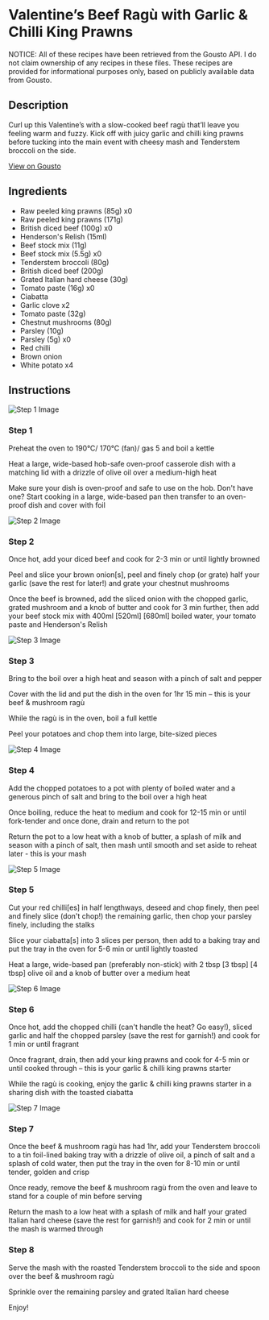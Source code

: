 # Valentine’s Beef Ragù with Garlic & Chilli King Prawns

NOTICE: All of these recipes have been retrieved from the Gousto API. I do not claim ownership of any recipes in these files. These recipes are provided for informational purposes only, based on publicly available data from Gousto.

## Description

Curl up this Valentine’s with a slow-cooked beef ragù that’ll leave you feeling warm and fuzzy. Kick off with juicy garlic and chilli king prawns before tucking into the main event with cheesy mash and Tenderstem broccoli on the side. 

[View on Gousto](https://www.gousto.co.uk/recipes/cookbook/valentines-beef-ragu-with-garlic-chilli-king-prawns)

## Ingredients

- Raw peeled king prawns (85g) x0
- Raw peeled king prawns (171g)
- British diced beef (100g) x0
- Henderson's Relish (15ml)
- Beef stock mix (11g)
- Beef stock mix (5.5g) x0
- Tenderstem broccoli (80g)
- British diced beef (200g)
- Grated Italian hard cheese (30g)
- Tomato paste (16g) x0
- Ciabatta
- Garlic clove x2
- Tomato paste (32g)
- Chestnut mushrooms (80g)
- Parsley (10g)
- Parsley (5g) x0
- Red chilli
- Brown onion
- White potato x4

## Instructions

![Step 1 Image](https://production-media.gousto.co.uk/cms/recipe-step-image/step-1-copy-1674228709085-x200.jpg)

### Step 1

Preheat the oven to 190°C/ 170°C (fan)/ gas 5 and boil a kettle

Heat a large, wide-based hob-safe oven-proof casserole dish with a matching lid with a drizzle of olive oil over a medium-high heat

Make sure your dish is oven-proof and safe to use on the hob. Don't have one? Start cooking in a large, wide-based pan then transfer to an oven-proof dish and cover with foil

![Step 2 Image](https://production-media.gousto.co.uk/cms/recipe-step-image/step-2-copy-1674228718262-x200.jpg)

### Step 2

Once hot, add your diced beef and cook for 2-3 min or until lightly browned

Peel and slice your brown onion[s], peel and finely chop (or grate) half your garlic (save the rest for later!) and grate your chestnut mushrooms

Once the beef is browned, add the sliced onion with the chopped garlic, grated mushroom and a knob of butter and cook for 3 min further, then add your beef stock mix with 400ml <span class="text-purple">[520ml]</span> <span class="text-danger">[680ml]</span> boiled water, your tomato paste and Henderson's Relish

![Step 3 Image](https://production-media.gousto.co.uk/cms/recipe-step-image/step-3-copy-1674228724607-x200.jpg)

### Step 3

Bring to the boil over a high heat and season with a pinch of salt and pepper

Cover with the lid and put the dish in the oven for 1hr 15 min – this is your beef & mushroom ragù

While the ragù is in the oven, boil a full kettle

Peel your potatoes and chop them into large, bite-sized pieces

![Step 4 Image](https://production-media.gousto.co.uk/cms/recipe-step-image/step-4-copy-1674228733746-x200.jpg)

### Step 4

Add the chopped potatoes to a pot with plenty of boiled water and a generous pinch of salt and bring to the boil over a high heat

Once boiling, reduce the heat to medium and cook for 12-15 min or until fork-tender and once done, drain and return to the pot

Return the pot to a low heat with a knob of butter, a splash of milk and season with a pinch of salt, then mash until smooth and set aside to reheat later - this is your mash

![Step 5 Image](https://production-media.gousto.co.uk/cms/recipe-step-image/step-5-copy-1674228856983-x200.jpg)

### Step 5

Cut your red chilli[es] in half lengthways, deseed and chop finely, then peel and finely slice (don't chop!) the remaining garlic, then chop your parsley finely, including the stalks

Slice your ciabatta[s] into 3 slices per person, then add to a baking tray and put the tray in the oven for 5-6 min or until lightly toasted

Heat a large, wide-based pan (preferably non-stick) with 2 tbsp <span class="text-purple">[3 tbsp]</span> <span class="text-danger">[4 tbsp]</span> olive oil and a knob of butter over a medium heat

![Step 6 Image](https://production-media.gousto.co.uk/cms/recipe-step-image/step-5-copy-2-1674230145675-x200.jpg)

### Step 6

Once hot, add the chopped chilli (can't handle the heat? Go easy!), sliced garlic and half the chopped parsley (save the rest for garnish!) and cook for 1 min or until fragrant

Once fragrant, drain, then add your king prawns and cook for 4-5 min or until cooked through – this is your garlic & chilli king prawns starter

While the ragù is cooking, enjoy the garlic & chilli king prawns starter in a sharing dish with the toasted ciabatta

![Step 7 Image](https://production-media.gousto.co.uk/cms/recipe-step-image/step-7-copy-1674228896771-x200.jpg)

### Step 7

Once the beef & mushroom ragù has had 1hr, add your Tenderstem broccoli to a tin foil-lined baking tray with a drizzle of olive oil, a pinch of salt and a splash of cold water, then put the tray in the oven for 8-10 min or until tender, golden and crisp

Once ready, remove the beef & mushroom ragù from the oven and leave to stand for a couple of min before serving

Return the mash to a low heat with a splash of milk and half your grated Italian hard cheese (save the rest for garnish!) and cook for 2 min or until the mash is warmed through

### Step 8

Serve the mash with the roasted Tenderstem broccoli to the side and spoon over the beef & mushroom ragù

Sprinkle over the remaining parsley and grated Italian hard cheese

Enjoy!

